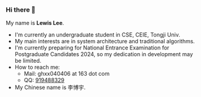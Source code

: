 ### Hi there 👋

<!--
**CrackLewis/CrackLewis** is a ✨ _special_ ✨ repository because its `README.md` (this file) appears on your GitHub profile.

Here are some ideas to get you started:

- 🔭 I’m currently working on ...
- 🌱 I’m currently learning ...
- 👯 I’m looking to collaborate on ...
- 🤔 I’m looking for help with ...
- 💬 Ask me about ...
- 📫 How to reach me: [ghxx040406@163.com](mailto://ghxx040406@163.com)
- ⚡ Fun fact: ...
-->

My name is **Lewis Lee**.

- I'm currently an undergraduate student in CSE, CEIE, Tongji Univ.
- My main interests are in system architecture and traditional algorithms.
- I'm currently preparing for National Entrance Examination for Postgraduate Candidates 2024, so my dedication in development may be limited.
- How to reach me:
  - Mail: ghxx040406 at 163 dot com
  - QQ: <a href="http://wpa.qq.com/msgrd?v=3&uin=919488329&site=qq&menu=yes">919488329</a>
- My Chinese name is 李博宇.

